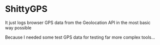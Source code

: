 # ShittyGPS

It just logs browser GPS data from the Geolocation API in the most basic way possible

Because I needed some test GPS data for testing far more complex tools...
